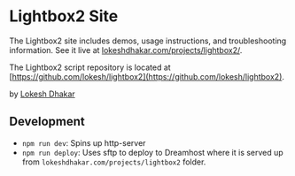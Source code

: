 # Lightbox2 Site

The Lightbox2 site includes demos, usage instructions, and troubleshooting information. See it live at [lokeshdhakar.com/projects/lightbox2/](http://lokeshdhakar.com/projects/lightbox2/).

The Lightbox2 script repository is located at [https://github.com/lokesh/lightbox2](https://github.com/lokesh/lightbox2).

by [Lokesh Dhakar](http://www.lokeshdhakar.com)

## Development

- `npm run dev`: Spins up http-server
- `npm run deploy`: Uses sftp to deploy to Dreamhost where it is served up from `lokeshdhakar.com/projects/lightbox2` folder.
